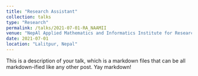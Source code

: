 ```yaml
---
title: "Research Assistant"
collection: talks
type: "Research"
permalink: /talks/2021-07-01-RA_NAAMII
venue: "NepAl Applied Mathematics and Informatics Institute for Research (NAAMII)"
date: 2021-07-01
location: "Lalitpur, Nepal"
---
```


This is a description of your talk, which is a markdown files that can be all markdown-ified like any other post. Yay markdown!
